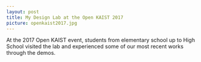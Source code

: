```yaml
---
layout: post
title: My Design Lab at the Open KAIST 2017
picture: openkaist2017.jpg
---
```


At the 2017 Open KAIST event, students from elementary school up to High School visited the lab and experienced some of our most recent works through the demos. 


